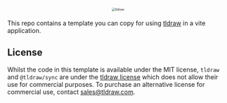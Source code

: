 <div alt style="text-align: center; transform: scale(.5);">
	<picture>
		<source media="(prefers-color-scheme: dark)" srcset="https://raw.githubusercontent.com/tldraw/tldraw/main/assets/github-hero-dark-draw.png" />
		<img alt="tldraw" src="https://raw.githubusercontent.com/tldraw/tldraw/main/assets/github-hero-light-draw.png" />
	</picture>
</div>

This repo contains a template you can copy for using [tldraw](https://github.com/tldraw/tldraw) in a vite application.

## License

Whilst the code in this template is available under the MIT license, `tldraw` and `@tldraw/sync` are
under the [tldraw license](https://github.com/tldraw/tldraw/blob/main/LICENSE.md) which does not
allow their use for commercial purposes. To purchase an alternative license for commercial use,
contact [sales@tldraw.com](mailto:sales@tldraw.com).
